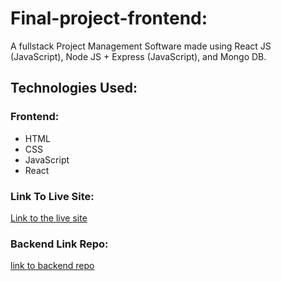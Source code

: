# Final-project-frontend:
A fullstack Project Management Software made using React JS (JavaScript), Node JS + Express (JavaScript), and Mongo DB.
## Technologies Used:
### Frontend:
* HTML
* CSS
* JavaScript
* React
### Link To Live Site:
[Link to the live site]()
### Backend Link Repo:
[link to backend repo](https://github.com/mouadelfaiz/Final-project-backend)